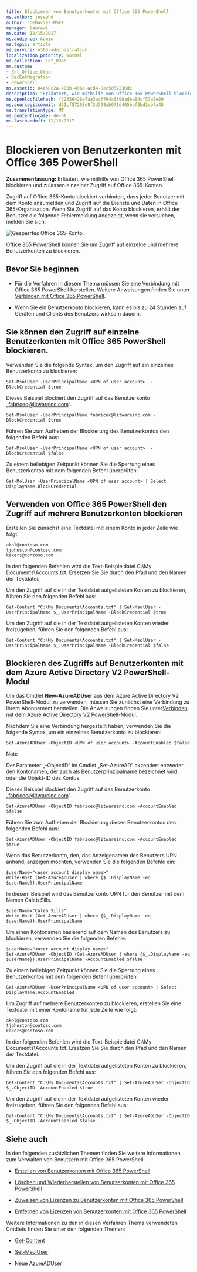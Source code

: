 ```yaml
---
title: Blockieren von Benutzerkonten mit Office 365 PowerShell
ms.author: josephd
author: JoeDavies-MSFT
manager: laurawi
ms.date: 12/15/2017
ms.audience: Admin
ms.topic: article
ms.service: o365-administration
localization_priority: Normal
ms.collection: Ent_O365
ms.custom:
- Ent_Office_Other
- DecEntMigration
- PowerShell
ms.assetid: 04e58c2a-400b-496a-acd4-8ec5d37236dc
description: "Erläutert, wie mithilfe von Office 365 PowerShell blockieren und zulassen einzelner Zugriff auf Office 365-Konten."
ms.openlocfilehash: f22656426e7aa3adf764a3f90adea84cf57a5e89
ms.sourcegitcommit: d31cf57295e8f3d798ab971d405baf3bd3eb7a45
ms.translationtype: MT
ms.contentlocale: de-DE
ms.lasthandoff: 12/15/2017
---
```

# <a name="block-user-accounts-with-office-365-powershell"></a>Blockieren von Benutzerkonten mit Office 365 PowerShell

**Zusammenfassung:**  Erläutert, wie mithilfe von Office 365 PowerShell blockieren und zulassen einzelner Zugriff auf Office 365-Konten.
  
Zugriff auf Office 365-Konto blockiert verhindert, dass jeder Benutzer mit dem Konto anzumelden und Zugriff auf die Dienste und Daten in Office 365-Organisation. Wenn Sie Zugriff auf das Konto blockieren, erhält der Benutzer die folgende Fehlermeldung angezeigt, wenn sie versuchen, melden Sie sich:
  
![Gesperrtes Office 365-Konto.](images/o365_powershell_account_blocked.png)
  
Office 365 PowerShell können Sie um Zugriff auf einzelne und mehrere Benutzerkonten zu blockieren.
  
## <a name="before-you-begin"></a>Bevor Sie beginnen

- Für die Verfahren in diesem Thema müssen Sie eine Verbindung mit Office 365 PowerShell herstellen. Weitere Anweisungen finden Sie unter [Verbinden mit Office 365 PowerShell](connect-to-office-365-powershell.md).
    
- Wenn Sie ein Benutzerkonto blockieren, kann es bis zu 24 Stunden auf Geräten und Clients des Benutzers wirksam dauern.
    
## <a name="use-office-365-powershell-to-block-access-to-individual-user-accounts"></a>Sie können den Zugriff auf einzelne Benutzerkonten mit Office 365 PowerShell blockieren.

Verwenden Sie die folgende Syntax, um den Zugriff auf ein einzelnes Benutzerkonto zu blockieren:
  
```
Set-MsolUser -UserPrincipalName <UPN of user account>  -BlockCredential $true
```

Dieses Beispiel blockiert den Zugriff auf das Benutzerkonto „fabricec@litwareinc.com“.
  
```
Set-MsolUser -UserPrincipalName fabricec@litwareinc.com -BlockCredential $true
```

Führen Sie zum Aufheben der Blockierung des Benutzerkontos den folgenden Befehl aus:
  
```
Set-MsolUser -UserPrincipalName <UPN of user account>  -BlockCredential $false
```

Zu einem beliebigen Zeitpunkt können Sie die Sperrung eines Benutzerkontos mit dem folgenden Befehl überprüfen:
  
```
Get-MolUser -UserPrincipalName <UPN of user account> | Select DisplayName,BlockCredential
```

## <a name="use-office-365-powershell-to-block-access-to-multiple-user-accounts"></a>Verwenden von Office 365 PowerShell den Zugriff auf mehrere Benutzerkonten blockieren

Erstellen Sie zunächst eine Textdatei mit einem Konto in jeder Zeile wie folgt:
    
  ```
akol@contoso.com
tjohnston@contoso.com
kakers@contoso.com
  ```
In den folgenden Befehlen wird die Text-Beispieldatei C:\My Documents\Accounts.txt. Ersetzen Sie Sie durch den Pfad und den Namen der Textdatei.
    
Um den Zugriff auf die in der Textdatei aufgelisteten Konten zu blockieren, führen Sie den folgenden Befehl aus:
    
  ```
  Get-Content "C:\My Documents\Accounts.txt" | Set-MsolUser -UserPrincipalName $_.UserPrincipalName -BlockCredential $true
  ```
Um den Zugriff auf die in der Textdatei aufgelisteten Konten wieder freizugeben, führen Sie den folgenden Befehl aus:
    
  ```
  Get-Content "C:\My Documents\Accounts.txt" | Set-MsolUser -UserPrincipalName $_.UserPrincipalName -BlockCredential $false
  ```

## <a name="use-the-azure-active-directory-v2-powershell-module-to-block-access-to-user-accounts"></a>Blockieren des Zugriffs auf Benutzerkonten mit dem Azure Active Directory V2 PowerShell-Modul

Um das Cmdlet **New-AzureADUser** aus dem Azure Active Directory V2 PowerShell-Modul zu verwenden, müssen Sie zunächst eine Verbindung zu Ihrem Abonnement herstellen. Die Anweisungen finden Sie unter[Verbinden mit dem Azure Active Directory V2 PowerShell-Modul](https://go.microsoft.com/fwlink/?linkid=842218).
  
Nachdem Sie eine Verbindung hergestellt haben, verwenden Sie die folgende Syntax, um ein einzelnes Benutzerkonto zu blockieren:
  
```
Set-AzureADUser -ObjectID <UPN of user account> -AccountEnabled $false
```

> [!NOTE]
> Der Parameter „-ObjectID“ im Cmdlet  „Set-AzureAD“ akzeptiert entweder den Kontonamen, der auch als Benutzerprinzipalname bezeichnet wird, oder die Objekt-ID des Kontos. 
  
Dieses Beispiel blockiert den Zugriff auf das Benutzerkonto „fabricec@litwareinc.com“.
  
```
Set-AzureADUser -ObjectID fabricec@litwareinc.com -AccountEnabled $false
```

Führen Sie zum Aufheben der Blockierung dieses Benutzerkontos den folgenden Befehl aus:
  
```
Set-AzureADUser -ObjectID fabricec@litwareinc.com -AccountEnabled $true
```

Wenn das Benutzerkonto, den, das Anzeigenamen des Benutzers UPN anhand, anzeigen möchten, verwenden Sie die folgenden Befehle ein:
  
```
$userName="<user account display name>"
Write-Host (Get-AzureADUser | where {$_.DisplayName -eq $userName}).UserPrincipalName

```

In diesem Beispiel wird das Benutzerkonto UPN für den Benutzer mit dem Namen Caleb Sills.
  
```
$userName="Caleb Sills"
Write-Host (Get-AzureADUser | where {$_.DisplayName -eq $userName}).UserPrincipalName
```

Um einen Kontonamen basierend auf dem Namen des Benutzers zu blockieren, verwenden Sie die folgenden Befehle:
  
```
$userName="<user account display name>"
Set-AzureADUser -ObjectID (Get-AzureADUser | where {$_.DisplayName -eq $userName}).UserPrincipalName -AccountEnabled $false

```

Zu einem beliebigen Zeitpunkt können Sie die Sperrung eines Benutzerkontos mit dem folgenden Befehl überprüfen:
  
```
Get-AzureADUser -UserPrincipalName <UPN of user account> | Select DisplayName,AccountEnabled
```

Um Zugriff auf mehrere Benutzerkonten zu blockieren, erstellen Sie eine Textdatei mit einer Kontoname für jede Zeile wie folgt:
    
  ```
akol@contoso.com
tjohnston@contoso.com
kakers@contoso.com
  ```

In den folgenden Befehlen wird die Text-Beispieldatei C:\My Documents\Accounts.txt. Ersetzen Sie Sie durch den Pfad und den Namen der Textdatei.
    
Um den Zugriff auf die in der Textdatei aufgelisteten Konten zu blockieren, führen Sie den folgenden Befehl aus:
    
```
Get-Content "C:\My Documents\Accounts.txt" | Set-AzureADUSer -ObjectID $_.ObjectID -AccountEnabled $true
```

Um den Zugriff auf die in der Textdatei aufgelisteten Konten wieder freizugeben, führen Sie den folgenden Befehl aus:
    
```
Get-Content "C:\My Documents\Accounts.txt" | Set-AzureADUSer -ObjectID $_.ObjectID -AccountEnabled $false
```

## <a name="see-also"></a>Siehe auch
<a name="SeeAlso"> </a>

In den folgenden zusätzlichen Themen finden Sie weitere Informationen zum Verwalten von Benutzern mit Office 365 PowerShell:
  
- [Erstellen von Benutzerkonten mit Office 365 PowerShell](create-user-accounts-with-office-365-powershell.md)
    
- [Löschen und Wiederherstellen von Benutzerkonten mit Office 365 PowerShell](delete-and-restore-user-accounts-with-office-365-powershell.md)
    
- [Zuweisen von Lizenzen zu Benutzerkonten mit Office 365 PowerShell](assign-licenses-to-user-accounts-with-office-365-powershell.md)
    
- [Entfernen von Lizenzen von Benutzerkonten mit Office 365 PowerShell](remove-licenses-from-user-accounts-with-office-365-powershell.md)
    
Weitere Informationen zu den in diesen Verfahren Thema verwendeten Cmdlets finden Sie unter den folgenden Themen:
  
- [Get-Content](https://go.microsoft.com/fwlink/p/?LinkId=113310)
    
- [Set-MsolUser](https://go.microsoft.com/fwlink/p/?LinkId=691644)
    
- [Neue AzureADUser](https://docs.microsoft.com/powershell/module/azuread/new-azureaduser?view=azureadps-2.0)
    

